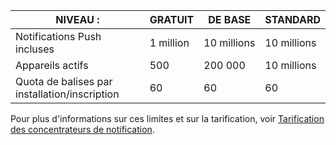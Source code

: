 
| NIVEAU : | GRATUIT | DE BASE | STANDARD |
| --- | --- | --- | --- |
| Notifications Push incluses |1 million |10 millions |10 millions |
| Appareils actifs |500 |200 000 | 10 millions |
| Quota de balises par installation/inscription |60 |60 |60 |

Pour plus d'informations sur ces limites et sur la tarification, voir [Tarification des concentrateurs de notification](https://azure.microsoft.com/pricing/details/notification-hubs/). 

